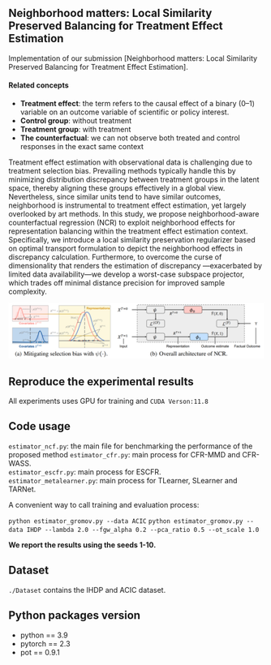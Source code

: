 
## Neighborhood matters: Local Similarity Preserved Balancing for Treatment Effect Estimation
Implementation of our submission [Neighborhood matters: Local Similarity Preserved Balancing for Treatment Effect Estimation].

#### Related concepts
- **Treatment effect**: the term refers to the causal effect of a binary (0–1) variable on an
outcome variable of scientific or policy interest.
- **Control group**: without treatment
- **Treatment group**: with treatment
- **The counterfactual**: we can not observe both treated and control responses in the exact same context


Treatment effect estimation with observational data is challenging due to treatment selection bias. Prevailing methods typically handle this by minimizing distribution discrepancy between treatment groups in the latent space, thereby aligning these groups effectively in a global view. Nevertheless, since similar units tend to have similar outcomes, neighborhood is instrumental to treatment effect estimation, yet largely overlooked by art methods. In this study, we propose neighborhood-aware counterfactual regression (NCR) to exploit neighborhood effects for representation balancing within the treatment effect estimation context. Specifically, we introduce a local similarity preservation regularizer based on optimal transport formulation to depict the neighborhood effects in discrepancy calculation. Furthermore, to overcome the curse of dimensionality that renders the estimation of discrepancy —exacerbated by limited data availability—we develop a worst-case subspace projector, which trades off minimal distance precision for improved sample complexity. 

![Alt text](20240611205149.png)

## Reproduce the experimental results

All experiments uses GPU for training and `CUDA Verson:11.8`
## Code usage
`estimator_ncf.py`: the main file for benchmarking the performance of the proposed method
`estimator_cfr.py`: main process for CFR-MMD and CFR-WASS.  
`estimator_escfr.py`: main process for ESCFR.  
`estimator_metalearner.py`: main process for TLearner, SLearner and TARNet.  

A convenient way to call training and evaluation process:

```python estimator_gromov.py --data ACIC```
```python estimator_gromov.py --data IHDP --lambda 2.0 --fgw_alpha 0.2 --pca_ratio 0.5 --ot_scale 1.0```

**We report the results using the seeds 1-10.**

## Dataset
`./Dataset` contains the IHDP and ACIC dataset.

## Python packages version
- python == 3.9
- pytorch == 2.3
- pot == 0.9.1



